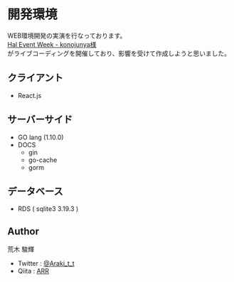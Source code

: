 # 開発環境

WEB環境開発の実演を行なっております。  
[Hal Event Week - konojunya様](https://github.com/konojunya/HEW2018)  
がライブコーディングを開催しており、影響を受けて作成しようと思いました。

## クライアント
 - React.js

## サーバーサイド
 - GO lang (1.10.0)
 - DOCS
     - gin
     - go-cache
     - gorm

## データベース
 - RDS ( sqlite3 3.19.3 )

## Author

荒木 駿輝
 - Twitter : [@Araki_t_t](https://twitter.com/Araki_t_t)
 - Qiita : [ARR](https://qiita.com/ARR)